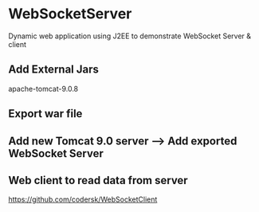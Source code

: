 # WebSocketServer
Dynamic web application using J2EE to demonstrate WebSocket Server & client

## Add External Jars
apache-tomcat-9.0.8

## Export war file

## Add new Tomcat 9.0 server --> Add exported WebSocket Server

## Web client to read data from server
https://github.com/codersk/WebSocketClient
